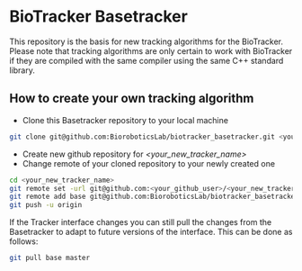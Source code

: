 # BioTracker Basetracker

This repository is the basis for new tracking algorithms for the BioTracker.
Please note that tracking algorithms are only certain to work with BioTracker if they are 
compiled with the same compiler using the same C++ standard library.

## How to create your own tracking algorithm

* Clone this Basetracker repository to your local machine 
```bash
git clone git@github.com:BioroboticsLab/biotracker_basetracker.git <your_new_tracker_name>
```
* Create new github repository for _\<your_new_tracker_name\>_
* Change remote of your cloned repository to your newly created one
```bash
cd <your_new_tracker_name>
git remote set -url git@github.com:<your_github_user>/<your_new_tracker_name>.git
git remote add base git@github.com:BioroboticsLab/biotracker_basetracker.git
git push -u origin
```

If the Tracker interface changes you can still pull the changes from the Basetracker to adapt to future 
versions of the interface. This can be done as follows:
```bash
git pull base master
```
